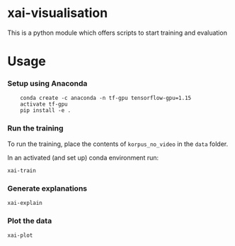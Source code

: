# xai-visualisation

This is a python module which offers scripts to start training and evaluation

# Usage

### Setup using Anaconda

```
    conda create -c anaconda -n tf-gpu tensorflow-gpu=1.15
    activate tf-gpu
    pip install -e .
```

### Run the training
To run the training, place the contents of `korpus_no_video` in the `data` folder.

In an activated (and set up) conda environment run:

`xai-train`

### Generate explanations

`xai-explain`


### Plot the data

`xai-plot`
